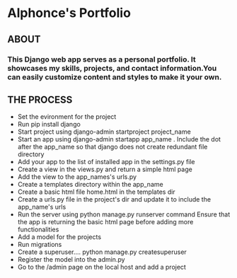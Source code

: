 # Alphonce's Portfolio

## ABOUT

### This Django web app serves as a personal portfolio. It showcases my skills, projects, and contact information.You can easily customize content and styles to make it your own.

## THE PROCESS
* Set the evironment for the project
* Run pip install django
* Start project using django-admin startproject project_name
* Start an app using django-admin startapp app_name . 
Include the dot after the app_name so that django does not create redundant file directory
* Add your app to the list of installed app in the settings.py file
* Create a view in the views.py and return a simple html page
* Add the view to the app_names's urls.py
* Create a templates directory within the app_name
* Create a basic html file home.html in the templates dir
* Create a urls.py file in the project's dir and update it to include the app_name's urls
* Run the server using python manage.py runserver command
Ensure that the app is returning the basic html page before adding more functionalities
* Add a model for the projects
* Run migrations
* Create a superuser.... python manage.py createsuperuser
* Register the model into the admin.py
* Go to the /admin page on the local host and add a project
